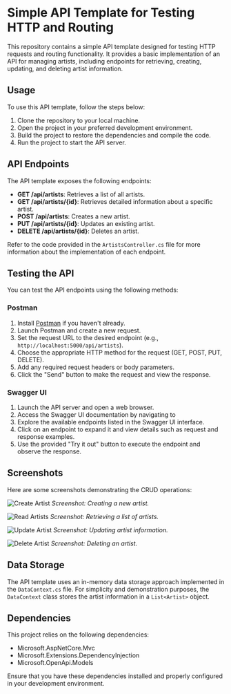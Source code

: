 
# Simple API Template for Testing HTTP and Routing

This repository contains a simple API template designed for testing HTTP requests and routing functionality. It provides a basic implementation of an API for managing artists, including endpoints for retrieving, creating, updating, and deleting artist information.

## Usage

To use this API template, follow the steps below:

1. Clone the repository to your local machine.
2. Open the project in your preferred development environment.
3. Build the project to restore the dependencies and compile the code.
4. Run the project to start the API server.

## API Endpoints

The API template exposes the following endpoints:

- **GET /api/artists**: Retrieves a list of all artists.
- **GET /api/artists/{id}**: Retrieves detailed information about a specific artist.
- **POST /api/artists**: Creates a new artist.
- **PUT /api/artists/{id}**: Updates an existing artist.
- **DELETE /api/artists/{id}**: Deletes an artist.

Refer to the code provided in the `ArtistsController.cs` file for more information about the implementation of each endpoint.

## Testing the API

You can test the API endpoints using the following methods:

### Postman

1. Install [Postman](https://www.postman.com/downloads/) if you haven't already.
2. Launch Postman and create a new request.
3. Set the request URL to the desired endpoint (e.g., `http://localhost:5000/api/artists`).
4. Choose the appropriate HTTP method for the request (GET, POST, PUT, DELETE).
5. Add any required request headers or body parameters.
6. Click the "Send" button to make the request and view the response.

### Swagger UI

1. Launch the API server and open a web browser.
2. Access the Swagger UI documentation by navigating to 
3. Explore the available endpoints listed in the Swagger UI interface.
4. Click on an endpoint to expand it and view details such as request and response examples.
5. Use the provided "Try it out" button to execute the endpoint and observe the response.

## Screenshots

Here are some screenshots demonstrating the CRUD operations:

![Create Artist](screenshots/PostSwagger.png)
*Screenshot: Creating a new artist.*

![Read Artists](screenshots/GETPostman.png)
*Screenshot: Retrieving a list of artists.*

![Update Artist](screenshots/PUTSwagger.png)
*Screenshot: Updating artist information.*

![Delete Artist](screenshots/GETPostman2.png)
*Screenshot: Deleting an artist.*

## Data Storage

The API template uses an in-memory data storage approach implemented in the `DataContext.cs` file. For simplicity and demonstration purposes, the `DataContext` class stores the artist information in a `List<Artist>` object.

## Dependencies

This project relies on the following dependencies:

- Microsoft.AspNetCore.Mvc
- Microsoft.Extensions.DependencyInjection
- Microsoft.OpenApi.Models

Ensure that you have these dependencies installed and properly configured in your development environment.

